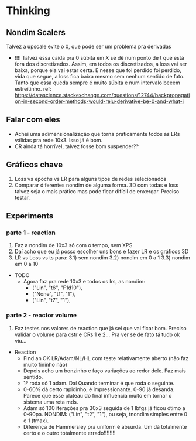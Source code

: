 # Thinking

## Nondim Scalers
Talvez a upscale evite o 0, que pode ser um problema pra derivadas
- !!!! Talvez essa caída pra 0 súbita em X se dê num ponto de t que está fora dos discretizados. Assim, em todos os discretizados, a loss vai ser baixa, porque ela vai estar certa. E nesse que foi perdido foi perdido, vida que segue, a loss fica baixa mesmo sem nenhum sentido de fato. Tanto que essa queda sempre é muito súbita e num intervalo beeem estreitinho. 
ref: https://datascience.stackexchange.com/questions/12744/backpropagation-in-second-order-methods-would-relu-derivative-be-0-and-what-i

## Falar com eles

- Achei uma adimensionalização que torna praticamente todos as LRs válidas pra rede 10x3. Isso já é bom.
- CR ainda tá horrível, talvez fosse bom suspender??

## Gráficos chave

1) Loss vs epochs vs LR para alguns tipos de redes selecionados
2) Comparar diferentes nondim de alguma forma. 3D com todas e loss talvez seja o mais prático mas pode ficar difícil de enxergar. Preciso testar.

## Experiments

### parte 1 - reaction

1) Faz a nondim de 10x3 só com o tempo, sem XPS
2) Daí acho que eu já posso escolher uns bons e fazer LR e os gráficos 3D
3) LR vs Loss vs ts para: 
  3.1) sem nondim
  3.2) nondim em 0 a 1
  3.3) nondim em 0 a 10

- TODO 
  - Agora faz pra rede 10x3 e todos os lrs, as nondim:
    - ("Lin", "t6", "F1d10"),
    - ("None", "t1", "1"), 
    - ("Lin", "t7", "1"),

### parte 2 - reactor volume

1) Faz testes nos valores de reaction que já sei que vai ficar bom. Preciso validar o volume para cstr e CRs 1 e 2... Pra ver se de fato tá tudo ok viu...

- Reaction
  - Find an OK LR/Adam/NL/HL com teste relativamente aberto (não faz muito fininho não)
  - Depois acho um bonzinho e faço variações ao redor dele. Faz mais sentido.
  - 1º roda só 1 adam. Daí Quando terminar é que roda o seguinte.
  - 0-60% dá certo rapidinho, é impressionante. 0-90 já desanda. Parece que esse plateau do final influencia muito em tornar o sistema uma reta mds.
  - Adam só 100 iterações pra 30x3 seguida de 1 lbfgs já ficou ótimo a 0-90pa. NONDIM: ("Lin", "t2", "1"), ou seja, tnondim simples entre 0 e 1 (tmax).
  - Diferença de Hammersley pra uniform é absurda. Um dá totalmente certo e o outro totalmente errado!!!!!!!!